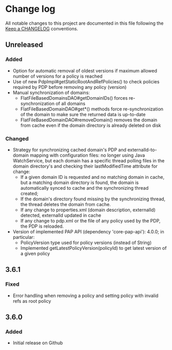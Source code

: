 # Change log
All notable changes to this project are documented in this file following the [Keep a CHANGELOG](http://keepachangelog.com) conventions.

## Unreleased
### Added
- Option for automatic removal of oldest versions if maximum allowed number of versions for a policy is reached
- Use of new PdpImpl#getStaticRootAndRefPolicies() to check policies required by PDP before removing any policy (version)
- Manual synchronization of domains:
  - FlatFileBasedDomainsDAO#getDomainIDs() forces re-synchronization of all domains
  - FlatFileBasedDomainDAO#get*() methods force re-synchronization of the domain to make sure the returned data is up-to-date
  - FlatFileBasedDomainDAO#removeDomain() removes the domain from cache even if the domain directory is already deleted on disk

### Changed
- Strategy for synchronizing cached domain's PDP and externalId-to-domain mapping with configuration files: no longer using Java WatchService, but each domain has a specific thread polling files in the domain directory's and checking their lastModifiedTime attribute for change:
  - If a given domain ID is requested and no matching domain in cache, but a matching domain directory is found, the domain is automatically synced to cache and the synchronizing thread created;
  - If the domain's directory found missing by the synchronizing thread, the thread deletes the domain from cache.
  - If any change to properties.xml (domain description, externalId) detected, externalId updated in cache
  - If any change to pdp.xml or the file of any policy used by the PDP, the PDP is reloaded.
- Version of implemented PAP API (dependency 'core-pap-api'): 4.0.0; in particular:
    - PolicyVersion type used for policy versions (instead of String)
    - Implemented getLatestPolicyVersion(policyId) to get latest version of a given policy


## 3.6.1
### Fixed
- Error handling when removing a policy and setting policy with invalid refs as root policy

## 3.6.0
### Added
- Initial release on Github



